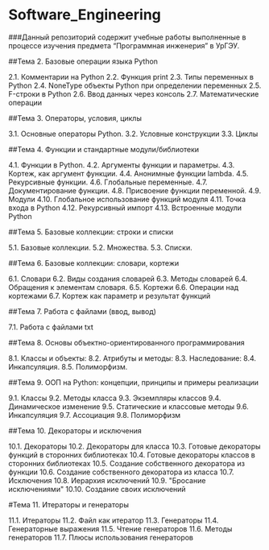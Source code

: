 # Software_Engineering
###Данный репозиторий содержит учебные работы выполненные в процессе изучения предмета “Программная инженерия” в УрГЭУ.

##Тема 2. Базовые операции языка Python

2.1. Комментарии на Python
2.2. Функция print
2.3. Типы переменных в Python
2.4. NoneType объекты Python при определении переменных
2.5. F-строки в Python
2.6. Ввод данных через консоль
2.7. Математические операции

##Тема 3. Операторы, условия, циклы

3.1. Основные операторы Python.
3.2. Условные конструкции 
3.3. Циклы

 

##Тема 4. Функции и стандартные модули/библиотеки

4.1. Функции в Python.
4.2. Аргументы функции и параметры.
4.3. Кортеж, как аргумент функции.
4.4. Анонимные функции lambda.
4.5. Рекурсивные функции.
4.6. Глобальные переменные.
4.7. Документирование функции.
4.8. Присвоение функции переменной.
4.9. Модули
4.10. Глобальное использование функций модуля
4.11. Точка входа в Python
4.12. Рекурсивный импорт
4.13. Встроенные модули Python

##Тема 5. Базовые коллекции: строки и списки

5.1. Базовые коллекции.
5.2. Множества.
5.3. Списки.

##Тема 6. Базовые коллекции: словари, кортежи

6.1. Словари
6.2. Виды создания словарей
6.3. Методы словарей
6.4. Обращения к элементам словаря.
6.5. Кортежи
6.6. Операции над кортежами
6.7. Кортеж как параметр и результат функций

##Тема 7.  Работа с файлами (ввод, вывод)

7.1. Работа с файлами txt

##Тема 8.  Основы объектно-ориентированного программирования

8.1. Классы и объекты:
8.2. Атрибуты и методы:
8.3. Наследование:
8.4. Инкапсуляция.
8.5. Полиморфизм.

##Тема 9.  ООП на Python: концепции, принципы и примеры реализации

9.1. Классы
9.2. Методы класса
9.3. Экземпляры классов
9.4. Динамическое изменение
9.5. Статические и классовые методы
9.6. Инкапсуляция
9.7. Ассоциация
9.8. Полиморфизм

 

##Тема 10.  Декораторы и исключения

10.1. Декораторы
10.2. Декораторы для класса
10.3. Готовые декораторы функций в сторонних библиотеках
10.4. Готовые декораторы классов в сторонних библиотеках
10.5. Создание собственного декоратора из функции
10.6. Создание собственного декоратора из класса
10.7. Исключения 
10.8. Иерархия исключений 
10.9. "Бросание исключениями"
10.10. Создание своих исключений

#Тема 11.  Итераторы и генераторы

11.1. Итераторы
11.2. Файл как итератор
11.3. Генераторы
11.4. Генераторные выражения
11.5. Чтение генераторов
11.6. Методы генераторов
11.7. Плюсы использования генераторов
